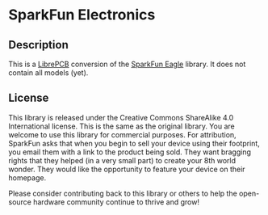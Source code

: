 # SparkFun Electronics

## Description

This is a [LibrePCB](https://librepcb.org) conversion of the [SparkFun Eagle](https://github.com/sparkfun/SparkFun-Eagle-Libraries) library. It does not contain all models (yet).

## License

This library is released under the Creative Commons ShareAlike 4.0 International license. This is the same as the original library. You are welcome to use this library for commercial purposes. For attribution, SparkFun asks that when you begin to sell your device using their footprint, you email them with a link to the product being sold. They want bragging rights that they helped (in a very small part) to create your 8th world wonder. They would like the opportunity to feature your device on their homepage.

Please consider contributing back to this library or others to help the open-source hardware community continue to thrive and grow!
